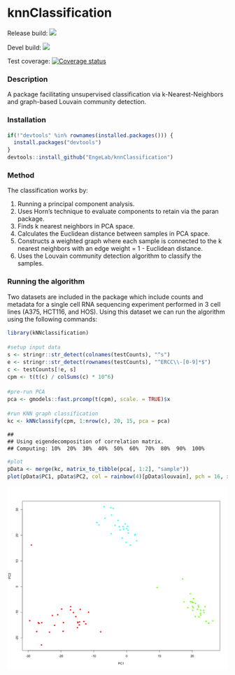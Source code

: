knnClassification
================

Release build:
<a href="https://travis-ci.org/jasonserviss/sp.scRNAseq"><img src="https://travis-ci.com/jasonserviss/sp.scRNAseq.svg?token=8VXNvJpmRV9RpFtTcJYW&branch=master"></a>

Devel build:
<a href="https://travis-ci.org/jasonserviss/sp.scRNAseq"><img src="https://travis-ci.com/jasonserviss/sp.scRNAseq.svg?token=8VXNvJpmRV9RpFtTcJYW&branch=devel"></a>

Test coverage: [![Coverage
status](https://codecov.io/gh/jasonserviss/sp.scRNAseq/branch/master/graph/badge.svg)](https://codecov.io/github/jasonserviss/sp.scRNAseq?branch=master)

### Description

A package facilitating unsupervised classification via
k-Nearest-Neighbors and graph-based Louvain community detection.

### Installation

``` r
if(!"devtools" %in% rownames(installed.packages())) {
  install.packages("devtools")
}
devtools::install_github("EngeLab/knnClassification")
```

### Method

The classification works by:

1.  Running a principal component analysis.  
2.  Uses Horn’s technique to evaluate components to retain via the paran
    package.
3.  Finds k nearest neighbors in PCA space.  
4.  Calculates the Euclidean distance between samples in PCA space.  
5.  Constructs a weighted graph where each sample is connected to the k
    nearest neighbors with an edge weight = 1 - Euclidean distance.  
6.  Uses the Louvain community detection algorithm to classify the
    samples.

### Running the algorithm

Two datasets are included in the package which include counts and
metadata for a single cell RNA sequencing experiment performed in 3 cell
lines (A375, HCT116, and HOS). Using this dataset we can run the
algorithm using the following commands:

``` r
library(kNNclassification)

#setup input data
s <- stringr::str_detect(colnames(testCounts), "^s")
e <- stringr::str_detect(rownames(testCounts), "^ERCC\\-[0-9]*$")
c <- testCounts[!e, s]
cpm <- t(t(c) / colSums(c) * 10^6)

#pre-run PCA
pca <- gmodels::fast.prcomp(t(cpm), scale. = TRUE)$x

#run KNN graph classification
kc <- kNNclassify(cpm, 1:nrow(c), 20, 15, pca = pca)
```

    ## 
    ## Using eigendecomposition of correlation matrix.
    ## Computing: 10%  20%  30%  40%  50%  60%  70%  80%  90%  100%

``` r
#plot
pData <- merge(kc, matrix_to_tibble(pca[, 1:2], "sample"))
plot(pData$PC1, pData$PC2, col = rainbow(4)[pData$louvain], pch = 16, xlab = "PC1", ylab = "PC2")
```

<img src="README_files/figure-gfm/unnamed-chunk-2-1.png" style="display: block; margin: auto;" />
